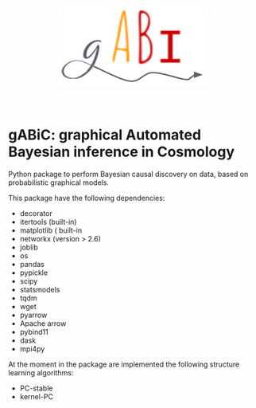 <h1 align="center">
<img src="logo-GABI.png" width="300">
</h1><br>

# gABiC: graphical Automated Bayesian inference in Cosmology
Python package to perform Bayesian causal discovery on data, based on probabilistic graphical models.

This package have the following dependencies:

 - decorator 
 - itertools (built-in)
 - matplotlib ( built-in
 - networkx (version  > 2.6)
 - joblib 
 - os
 - pandas
 - pypickle
 - scipy
 - statsmodels
 - tqdm
 - wget
 - pyarrow
 - Apache arrow
 - pybind11
 - dask
 - mpi4py


At the moment in the package are implemented the following structure learning
algorithms:

- PC-stable
- kernel-PC
